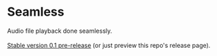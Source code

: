 # Seamless
Audio file playback done seamlessly.<br><br>
<a href=https://github.com/ReDuzed/Seamless/releases/tag/0.1>Stable version 0.1 pre-release</a> (or just preview this repo's release page).<br><br>
